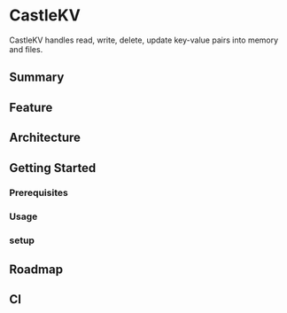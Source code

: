 # CastleKV
CastleKV handles read, write, delete, update key-value pairs into memory and files.
## Summary
## Feature
## Architecture
## Getting Started
### Prerequisites
### Usage
### setup

## Roadmap
## CI
